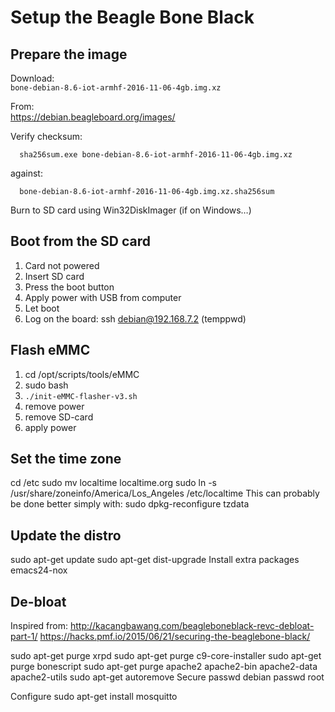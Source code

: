 # Setup the Beagle Bone Black

## Prepare the image
Download:<br>
  `bone-debian-8.6-iot-armhf-2016-11-06-4gb.img.xz`
  
From:<br>
  https://debian.beagleboard.org/images/

Verify checksum:
```
  sha256sum.exe bone-debian-8.6-iot-armhf-2016-11-06-4gb.img.xz
```
against:
```
  bone-debian-8.6-iot-armhf-2016-11-06-4gb.img.xz.sha256sum
```

Burn to SD card using Win32DiskImager (if on Windows…)

## Boot from the SD card
1. Card not powered
2. Insert SD card
3. Press the boot button 
4. Apply power with USB from computer
5. Let boot
6. Log on the board: ssh debian@192.168.7.2 (temppwd)


## Flash eMMC
1. cd /opt/scripts/tools/eMMC
2. sudo bash
3. `./init-eMMC-flasher-v3.sh`
4. remove power
5. remove SD-card
6. apply power


## Set the time zone
cd /etc
sudo mv localtime localtime.org
sudo ln -s /usr/share/zoneinfo/America/Los_Angeles /etc/localtime
This can probably be done better simply with:
  sudo dpkg-reconfigure tzdata

## Update the distro
sudo apt-get update
sudo apt-get dist-upgrade
Install extra packages
emacs24-nox


## De-bloat
Inspired from:
http://kacangbawang.com/beagleboneblack-revc-debloat-part-1/
https://hacks.pmf.io/2015/06/21/securing-the-beaglebone-black/


sudo apt-get purge xrpd
sudo apt-get purge c9-core-installer
sudo apt-get purge bonescript
sudo apt-get purge apache2 apache2-bin apache2-data apache2-utils
sudo apt-get autoremove
Secure
passwd debian
passwd root


Configure
sudo apt-get install mosquitto


